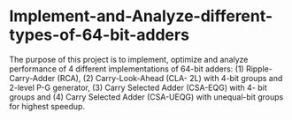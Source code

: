 # Implement-and-Analyze-different-types-of-64-bit-adders
The purpose of this project is to implement, optimize and analyze performance of 4 different implementations of 64-bit adders: (1) Ripple-Carry-Adder (RCA), (2) Carry-Look-Ahead (CLA- 2L) with 4-bit groups and 2-level P-G generator, (3) Carry Selected Adder (CSA-EQG) with 4- bit groups and (4) Carry Selected Adder (CSA-UEQG) with unequal-bit groups for highest speedup.
